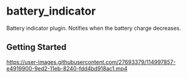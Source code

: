 # battery_indicator

Battery indicator plugin. Notifies when the battery charge decreases.

## Getting Started


https://user-images.githubusercontent.com/27693379/114997857-e4919900-9ed2-11eb-8240-fdd4bd918ac1.mp4


